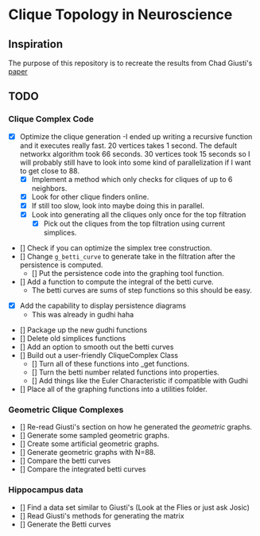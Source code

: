# Clique Topology in Neuroscience

## Inspiration
The purpose of this repository is to recreate the results from Chad Giusti's [paper](https://www.pnas.org/doi/abs/10.1073/pnas.1506407112)

## TODO 

### Clique Complex Code
- [x] Optimize the clique generation
	-I ended up writing a recursive function and it executes really fast. 20 vertices takes 1 second.
	The default networkx algorithm took 66 seconds. 30 vertices took 15 seconds so I will probably
	still have to look into some kind of parallelization if I want to get close to 88.
	- [x] Implement a method which only checks for cliques of up to 6 neighbors.
	- [x] Look for other clique finders online.
	- [x] If still too slow, look into maybe doing this in parallel.
	- [x] Look into generating all the cliques only once for the top filtration
		-[x] Pick out the cliques from the top filtration using current simplices.
- [] Check if you can optimize the simplex tree construction.
- [] Change `g_betti_curve` to generate take in the filtration after the persistence is computed.
	- [] Put the persistence code into the graphing tool function.
- [] Add a function to compute the integral of the betti curve.
	- The betti curves are sums of step functions so this should be easy.
- [x] Add the capability to display persistence diagrams
	- This was already in gudhi haha
- [] Package up the new gudhi functions
- [] Delete old simplices functions
- [] Add an option to smooth out the betti curves
- [] Build out a user-friendly CliqueComplex Class
	- [] Turn all of these functions into _get functions.
	- [] Turn the betti number related functions into properties.
	- [] Add things like the Euler Characteristic if compatible with Gudhi
- [] Place all of the graphing functions into a utilities folder.

### Geometric Clique Complexes
- [] Re-read Giusti's section on how he generated the *geometric* graphs.
- [] Generate some sampled geometric graphs.
- [] Create some artificial geometric graphs.
- [] Generate geometric graphs with N=88.
- [] Compare the betti curves
- [] Compare the integrated betti curves

### Hippocampus data
- [] Find a data set similar to Giusti's (Look at the Flies or just ask Josic)
- [] Read Giusti's methods for generating the matrix
- [] Generate the Betti curves

